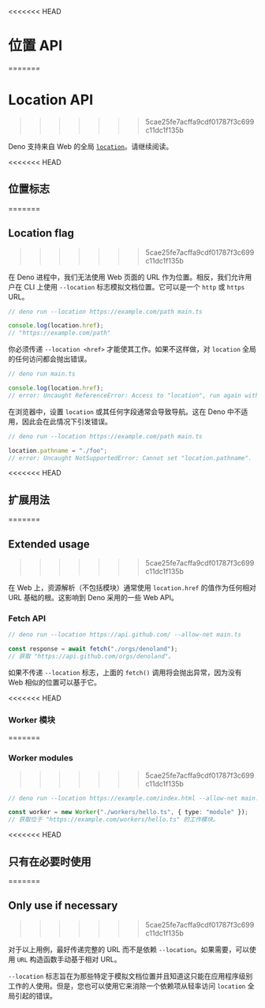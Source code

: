 <<<<<<< HEAD
# 位置 API
=======
# Location API
>>>>>>> 5cae25fe7acffa9cdf01787f3c699c11dc1f135b

Deno 支持来自 Web 的全局
[`location`](https://developer.mozilla.org/en-US/docs/Web/API/Window/location)。请继续阅读。

<<<<<<< HEAD
## 位置标志
=======
## Location flag
>>>>>>> 5cae25fe7acffa9cdf01787f3c699c11dc1f135b

在 Deno 进程中，我们无法使用 Web 页面的 URL 作为位置。相反，我们允许用户在 CLI
上使用 `--location` 标志模拟文档位置。它可以是一个 `http` 或 `https` URL。

```ts
// deno run --location https://example.com/path main.ts

console.log(location.href);
// "https://example.com/path"
```

你必须传递 `--location <href>` 才能使其工作。如果不这样做，对 `location`
全局的任何访问都会抛出错误。

```ts
// deno run main.ts

console.log(location.href);
// error: Uncaught ReferenceError: Access to "location", run again with --location <href>.
```

在浏览器中，设置 `location` 或其任何字段通常会导致导航。这在 Deno
中不适用，因此会在此情况下引发错误。

```ts
// deno run --location https://example.com/path main.ts

location.pathname = "./foo";
// error: Uncaught NotSupportedError: Cannot set "location.pathname".
```

<<<<<<< HEAD
## 扩展用法
=======
## Extended usage
>>>>>>> 5cae25fe7acffa9cdf01787f3c699c11dc1f135b

在 Web 上，资源解析（不包括模块）通常使用 `location.href` 的值作为任何相对 URL
基础的根。这影响到 Deno 采用的一些 Web API。

### Fetch API

```ts
// deno run --location https://api.github.com/ --allow-net main.ts

const response = await fetch("./orgs/denoland");
// 获取 "https://api.github.com/orgs/denoland"。
```

如果不传递 `--location` 标志，上面的 `fetch()` 调用将会抛出异常，因为没有 Web
相似的位置可以基于它。

<<<<<<< HEAD
### Worker 模块
=======
### Worker modules
>>>>>>> 5cae25fe7acffa9cdf01787f3c699c11dc1f135b

```ts
// deno run --location https://example.com/index.html --allow-net main.ts

const worker = new Worker("./workers/hello.ts", { type: "module" });
// 获取位于 "https://example.com/workers/hello.ts" 的工作模块。
```

<<<<<<< HEAD
## 只有在必要时使用
=======
## Only use if necessary
>>>>>>> 5cae25fe7acffa9cdf01787f3c699c11dc1f135b

对于以上用例，最好传递完整的 URL 而不是依赖 `--location`。如果需要，可以使用
`URL` 构造函数手动基于相对 URL。

`--location`
标志旨在为那些特定于模拟文档位置并且知道这只能在应用程序级别工作的人使用。但是，您也可以使用它来消除一个依赖项从轻率访问
`location` 全局引起的错误。
